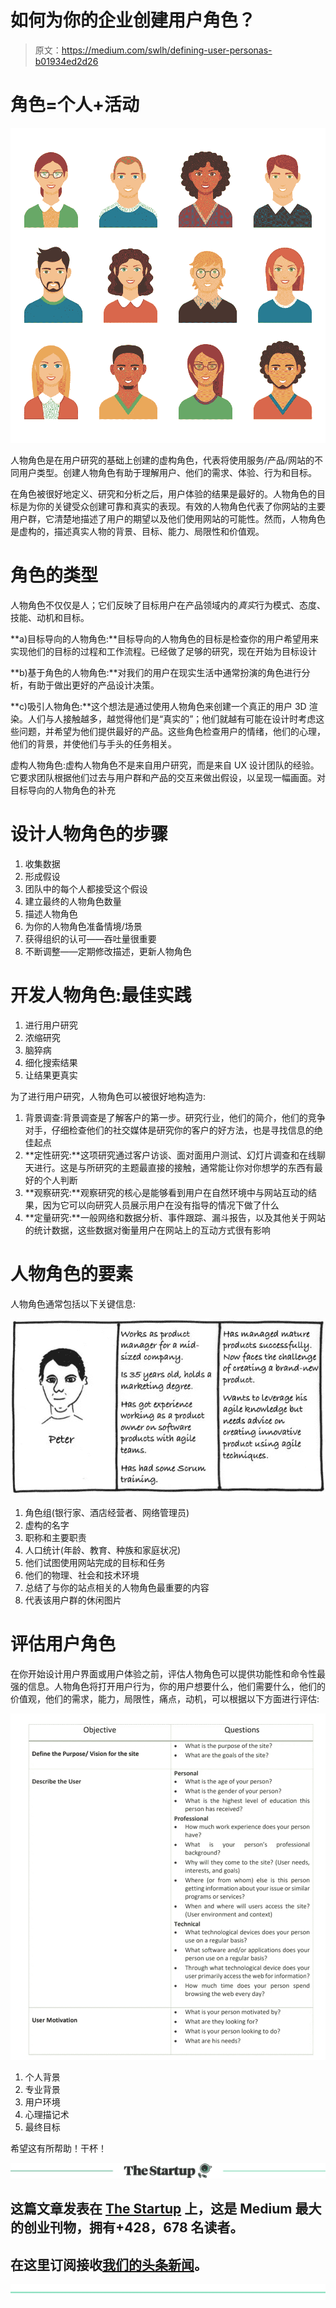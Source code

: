 # 如何为你的企业创建用户角色？

> 原文：<https://medium.com/swlh/defining-user-personas-b01934ed2d26>

# 角色=个人+活动

![](img/1e7879e100150cbe99cf284fe9428d7a.png)

人物角色是在用户研究的基础上创建的虚构角色，代表将使用服务/产品/网站的不同用户类型。创建人物角色有助于理解用户、他们的需求、体验、行为和目标。

在角色被很好地定义、研究和分析之后，用户体验的结果是最好的。人物角色的目标是为你的关键受众创建可靠和真实的表现。有效的人物角色代表了你网站的主要用户群，它清楚地描述了用户的期望以及他们使用网站的可能性。然而，人物角色是虚构的，描述真实人物的背景、目标、能力、局限性和价值观。

# 角色的类型

人物角色不仅仅是人；它们反映了目标用户在产品领域内的*真实*行为模式、态度、技能、动机和目标。

**a)目标导向的人物角色:**目标导向的人物角色的目标是检查你的用户希望用来实现他们的目标的过程和工作流程。已经做了足够的研究，现在开始为目标设计

**b)基于角色的人物角色:**对我们的用户在现实生活中通常扮演的角色进行分析，有助于做出更好的产品设计决策。

**c)吸引人物角色:**这个想法是通过使用人物角色来创建一个真正的用户 3D 渲染。人们与人接触越多，越觉得他们是“真实的”；他们就越有可能在设计时考虑这些问题，并希望为他们提供最好的产品。这些角色检查用户的情绪，他们的心理，他们的背景，并使他们与手头的任务相关。

虚构人物角色:虚构人物角色不是来自用户研究，而是来自 UX 设计团队的经验。它要求团队根据他们过去与用户群和产品的交互来做出假设，以呈现一幅画面。对目标导向的人物角色的补充

# 设计人物角色的步骤

1.  收集数据
2.  形成假设
3.  团队中的每个人都接受这个假设
4.  建立最终的人物角色数量
5.  描述人物角色
6.  为你的人物角色准备情境/场景
7.  获得组织的认可——吞吐量很重要
8.  不断调整——定期修改描述，更新人物角色

# 开发人物角色:最佳实践

1.  进行用户研究
2.  浓缩研究
3.  脑猝病
4.  细化搜索结果
5.  让结果更真实

为了进行用户研究，人物角色可以被很好地构造为:

1.  背景调查:背景调查是了解客户的第一步。研究行业，他们的简介，他们的竞争对手，仔细检查他们的社交媒体是研究你的客户的好方法，也是寻找信息的绝佳起点
2.  **定性研究:**这项研究通过客户访谈、面对面用户测试、幻灯片调查和在线聊天进行。这是与所研究的主题最直接的接触，通常能让你对你想学的东西有最好的个人判断
3.  **观察研究:**观察研究的核心是能够看到用户在自然环境中与网站互动的结果，因为它可以向研究人员展示用户在没有指导的情况下做了什么
4.  **定量研究:**一般网络和数据分析、事件跟踪、漏斗报告，以及其他关于网站的统计数据，这些数据对衡量用户在网站上的互动方式很有影响

# 人物角色的要素

人物角色通常包括以下关键信息:

![](img/ea2b79877ae45785c022c3d8acd2cea7.png)

1.  角色组(银行家、酒店经营者、网络管理员)
2.  虚构的名字
3.  职称和主要职责
4.  人口统计(年龄、教育、种族和家庭状况)
5.  他们试图使用网站完成的目标和任务
6.  他们的物理、社会和技术环境
7.  总结了与你的站点相关的人物角色最重要的内容
8.  代表该用户群的休闲图片

# 评估用户角色

在你开始设计用户界面或用户体验之前，评估人物角色可以提供功能性和命令性最强的信息。人物角色将打开用户行为，你的用户想要什么，他们需要什么，他们的价值观，他们的需求，能力，局限性，痛点，动机，可以根据以下方面进行评估:

![](img/db98abc41a2a1c51e838d1aa251c76f6.png)

1.  个人背景
2.  专业背景
3.  用户环境
4.  心理描记术
5.  最终目标

希望这有所帮助！干杯！

[![](img/308a8d84fb9b2fab43d66c117fcc4bb4.png)](https://medium.com/swlh)

## 这篇文章发表在 [The Startup](https://medium.com/swlh) 上，这是 Medium 最大的创业刊物，拥有+428，678 名读者。

## 在这里订阅接收[我们的头条新闻](https://growthsupply.com/the-startup-newsletter/)。

[![](img/b0164736ea17a63403e660de5dedf91a.png)](https://medium.com/swlh)